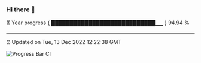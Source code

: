 ### Hi there 👋

⏳ Year progress { ████████████████████████████▁▁ } 94.94 %

---

⏰ Updated on Tue, 13 Dec 2022 12:22:38 GMT

![Progress Bar CI](https://github.com/liununu/liununu/workflows/Progress%20Bar%20CI/badge.svg)
